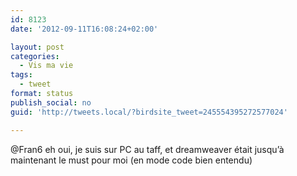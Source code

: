```yaml
---
id: 8123
date: '2012-09-11T16:08:24+02:00'

layout: post
categories:
  - Vis ma vie
tags:
  - tweet
format: status
publish_social: no
guid: 'http://tweets.local/?birdsite_tweet=245554395272577024'

---
```


@Fran6 eh oui, je suis sur PC au taff, et dreamweaver était jusqu’à maintenant le must pour moi (en mode code bien entendu)